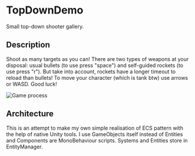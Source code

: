 # TopDownDemo
 Small top-down shooter gallery.
 
## Description
 Shoot as many targets as you can! There are two types of weapons at your disposal: usual bullets (to use press "space") and self-guided rockets (to use press "r"). But take into account, rockets have a longer timeout to reload than bullets! To move your character (which is tank btw) use arrows or WASD. Good luck!

![Game process](https://media.giphy.com/media/hrjekFMJZWtZE0NJuu/giphy.gif)

## Architecture
 This is an attempt to make my own simple realisation of ECS pattern with the help of native Unity tools. I use GameObjects itself instead of Entities and Components are MonoBehaviour scripts. Systems and Entities store in EntityManager.
